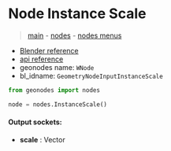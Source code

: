 # Node Instance Scale

> [main](../structure.md) - [nodes](nodes.md) - [nodes menus](nodes_menus.md)

- [Blender reference](https://docs.blender.org/manual/en/latest/modeling/geometry_nodes/instances/instance_scale.html)
- [api reference](https://docs.blender.org/api/current/bpy.types.GeometryNodeInputInstanceScale.html)
- geonodes name: `WNode`
- bl_idname: `GeometryNodeInputInstanceScale`

```python
from geonodes import nodes

node = nodes.InstanceScale()
```

#### Output sockets:

- **scale** : Vector

